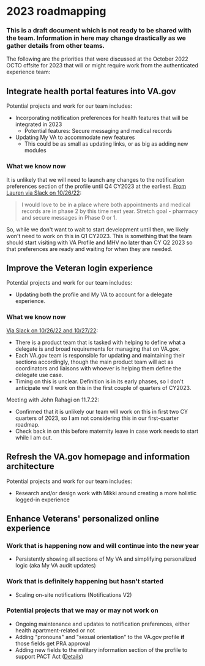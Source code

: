 # 2023 roadmapping

### This is a draft document which is not ready to be shared with the team. Information in here may change drastically as we gather details from other teams.

The following are the priorities that were discussed at the October 2022 OCTO offsite for 2023 that will or might require work from the authenticated experience team:

## Integrate health portal features into VA.gov

Potential projects and work for our team includes:

- Incorporating notification preferences for health features that will be integrated in 2023
  - Potential features: Secure messaging and medical records
- Updating My VA to accommodate new features
  - This could be as small as updating links, or as big as adding new modules

### What we know now

It is unlikely that we will need to launch any changes to the notification preferences section of the profile until Q4 CY2023 at the earliest. [From Lauren via Slack on 10/26/22](https://dsva.slack.com/archives/C02BTDTEPNH/p1666797451568699?thread_ts=1666728785.285899&cid=C02BTDTEPNH):

> I would love to be in a place where both appointments and medical records are in phase 2 by this time next year. Stretch goal - pharmacy and secure messages in Phase 0 or 1.

So, while we don't want to wait to start development until then, we likely won't need to work on this in Q1 CY2023. This is something that the team should start visiting with VA Profile and MHV no later than CY Q2 2023 so that preferences are ready and waiting for when they are needed.

## Improve the Veteran login experience

Potential projects and work for our team includes:

- Updating both the profile and My VA to account for a delegate experience.

### What we know now

[Via Slack on 10/26/22 and 10/27/22](https://dsva.slack.com/archives/G9TV2B50E/p1666828006560949?thread_ts=1666795077.350119&cid=G9TV2B50E):

- There is a product team that is tasked with helping to define what a delegate is and broad requirements for managing that on VA.gov.
- Each VA.gov team is responsible for updating and maintaining their sections accordingly, though the main product team will act as coordinators and liaisons with whoever is helping them define the delegate use case.
- Timing on this is unclear. Definition is in its early phases, so I don't anticipate we'll work on this in the first couple of quarters of CY2023.

Meeting with John Rahagi on 11.7.22:

- Confirmed that it is unlikely our team will work on this in first two CY quarters of 2023, so I am not considering this in our first-quarter roadmap.
- Check back in on this before maternity leave in case work needs to start while I am out.

## Refresh the VA.gov homepage and information architecture

Potential projects and work for our team includes:

- Research and/or design work with Mikki around creating a more holistic logged-in experience

## Enhance Veterans' personalized online experience

### Work that is happening now and will continue into the new year

- Persistently showing all sections of My VA and simplifying personalized logic (aka My VA audit updates)

### Work that is definitely happening but hasn't started

- Scaling on-site notifications (Notifications V2)

### Potential projects that we may or may not work on

- Ongoing maintenance and updates to notification preferences, either health apartment-related or not
- Adding "pronouns" and "sexual orientation" to the VA.gov profile **if** those fields get PRA approval
- Adding new fields to the military information section of the profile to support PACT Act ([Details](https://dsva.slack.com/archives/G03HQ55DC/p1667569982198959))
